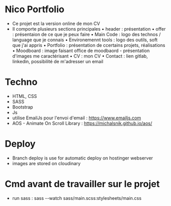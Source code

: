 # Nico Portfolio

- Ce projet est la version online de mon CV
- Il comporte plusieurs sections principales
  • header : présentation
  • offer : présentaion de ce que je peux faire
  • Main Code : logo des technos / language que je connais
  • Environemennt tools : logo des outils, soft que j'ai appris
  • Portfolio : présentation de ccertains projets, réalisations
  • Moodboard : image faisant office de moodbaord - présentation d'images me caractérisant
  • CV : mon CV
  • Contact : lien gitlab, linkedin, possibilité de m'adresser un email

# Techno

- HTML, CSS
- SASS
- Bootstrap
- Js
- utilise EmailJs pour l'envoi d'email : https://www.emailjs.com
- AOS - Animate On Scroll Library : https://michalsnik.github.io/aos/

# Deploy

- Branch deploy is use for automatic deploy on hostinger webserver
- images are stored on cloudinary

# Cmd avant de travailler sur le projet

- run sass : sass --watch sass/main.scss:stylesheets/main.css
